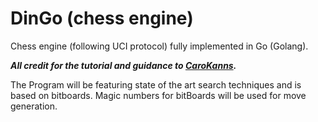 # DinGo (chess engine)
Chess engine (following UCI protocol) fully implemented in Go (Golang).

***All credit for the tutorial and guidance to [CaroKanns](https://www.youtube.com/playlist?list=PLftcy-r3mehgu4gikLTFoI1CXh2bHm3rf).***

The Program will be featuring state of the art search techniques and is based on bitboards. Magic numbers for bitBoards will be used for move generation.


